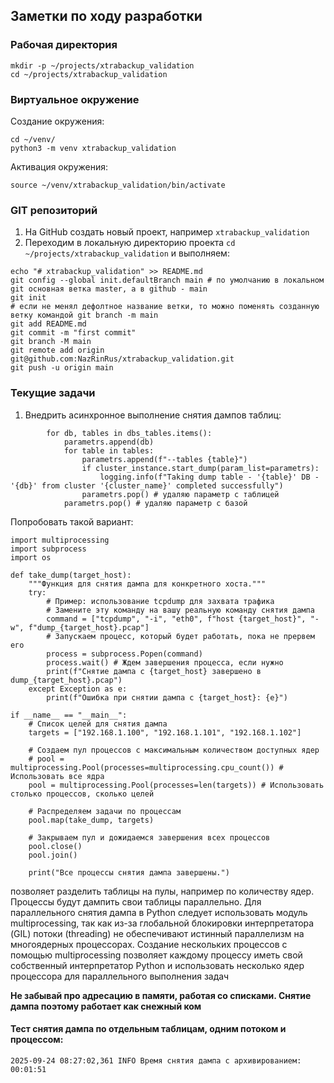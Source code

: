 ## Заметки по ходу разработки
### Рабочая директория
```
mkdir -p ~/projects/xtrabackup_validation
cd ~/projects/xtrabackup_validation
```
### Виртуальное окружение
Создание окружения:
```
cd ~/venv/
python3 -m venv xtrabackup_validation
```
Активация окружения:
```
source ~/venv/xtrabackup_validation/bin/activate
```
### GIT репозиторий
1. На GitHub создать новый проект, например `xtrabackup_validation`
2. Переходим в локальную директорию проекта `cd ~/projects/xtrabackup_validation` и выполняем:
```
echo "# xtrabackup_validation" >> README.md
git config --global init.defaultBranch main # по умолчанию в локальном git основная ветка master, а в github - main
git init
# если не менял дефолтное название ветки, то можно поменять созданную ветку командой git branch -m main
git add README.md
git commit -m "first commit"
git branch -M main
git remote add origin git@github.com:NazRinRus/xtrabackup_validation.git
git push -u origin main
```
### Текущие задачи
1. Внедрить асинхронное выполнение снятия дампов таблиц:
```
        for db, tables in dbs_tables.items():
            parametrs.append(db)
            for table in tables:
                parametrs.append(f"--tables {table}")
                if cluster_instance.start_dump(param_list=parametrs):
                    logging.info(f"Taking dump table - '{table}' DB - '{db}' from cluster '{cluster_name}' completed successfully")
                parametrs.pop() # удаляю параметр с таблицей
            parametrs.pop() # удаляю параметр с базой
```
Попробовать такой вариант:
```
import multiprocessing
import subprocess
import os

def take_dump(target_host):
    """Функция для снятия дампа для конкретного хоста."""
    try:
        # Пример: использование tcpdump для захвата трафика
        # Замените эту команду на вашу реальную команду снятия дампа
        command = ["tcpdump", "-i", "eth0", f"host {target_host}", "-w", f"dump_{target_host}.pcap"]
        # Запускаем процесс, который будет работать, пока не прервем его
        process = subprocess.Popen(command)
        process.wait() # Ждем завершения процесса, если нужно
        print(f"Снятие дампа с {target_host} завершено в dump_{target_host}.pcap")
    except Exception as e:
        print(f"Ошибка при снятии дампа с {target_host}: {e}")

if __name__ == "__main__":
    # Список целей для снятия дампа
    targets = ["192.168.1.100", "192.168.1.101", "192.168.1.102"]

    # Создаем пул процессов с максимальным количеством доступных ядер
    # pool = multiprocessing.Pool(processes=multiprocessing.cpu_count()) # Использовать все ядра
    pool = multiprocessing.Pool(processes=len(targets)) # Использовать столько процессов, сколько целей

    # Распределяем задачи по процессам
    pool.map(take_dump, targets)

    # Закрываем пул и дожидаемся завершения всех процессов
    pool.close()
    pool.join()

    print("Все процессы снятия дампа завершены.")
```
позволяет разделить таблицы на пулы, например по количеству ядер. Процессы будут дампить свои таблицы параллельно.
Для параллельного снятия дампа в Python следует использовать модуль multiprocessing, так как из-за глобальной блокировки интерпретатора (GIL) потоки (threading) не обеспечивают истинный параллелизм на многоядерных процессорах. Создание нескольких процессов с помощью multiprocessing позволяет каждому процессу иметь свой собственный интерпретатор Python и использовать несколько ядер процессора для параллельного выполнения задач


**Не забывай про адресацию в памяти, работая со списками. Снятие дампа поэтому работает как снежный ком**

#### Тест снятия дампа по отдельным таблицам, одним потоком и процессом:
```
2025-09-24 08:27:02,361 INFO Время снятия дампа с архивированием: 00:01:51
```
